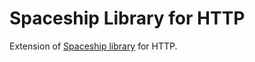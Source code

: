 Spaceship Library for HTTP
==========================

Extension of [Spaceship library](http://github.com/dscoppelletti/spaceship) for
HTTP.

